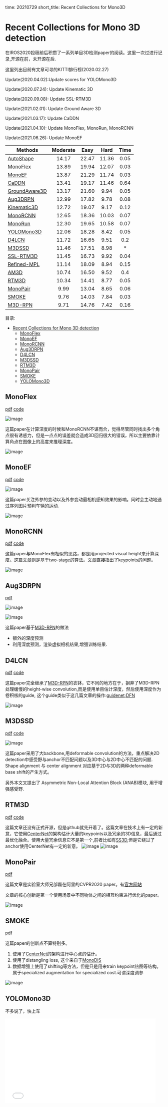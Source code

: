 time: 20210729
short_title: Recent Collections for Mono3D

# Recent Collections for Mono 3D detection

在IROS2020投稿前后积攒了一系列单目3D检测paper的阅读。这里一次过进行记录,开源在前，未开源在后.

这里列出目前有文章可寻的KITTI排行榜(2020.02.27)

Update(2020.04.02):Update scores for YOLOMono3D

Update(2020.07.24): Update Kinematic 3D

Update(2020.09.08): Update SSL-RTM3D

Update(2021.02.01): Update Ground Aware 3D

Update(2021.03.17): Update CaDDN

Update(2021.04.10): Update MonoFlex, MonoRun, MonoRCNN

Update(2021.06.26): Update MonoEF


| Methods         | Moderate | Easy  | Hard  | Time  |
| --------------- | :------: | :---: | :---: | :---: |
| [AutoShape]     |  14.17   | 22.47 | 11.36 | 0.05  |
| [MonoFlex]      |  13.89   | 19.94 | 12.07 | 0.03  |
| [MonoEF]        |  13.87   | 21.29 | 11.74 | 0.03  |
| [CaDDN]         |  13.41   | 19.17 | 11.46 | 0.64  |
| [GroundAware3D] |  13.17   | 21.60 | 9.94  | 0.05  |
| [Aug3DRPN]      |  12.99   | 17.82 | 9.78  | 0.08  |
| [Kinematic3D]   |  12.72   | 19.07 | 9.17  | 0.12  |
| [MonoRCNN]      |  12.65   | 18.36 | 10.03 | 0.07  |
| [MonoRun]       |  12.30   | 19.65 | 10.58 | 0.07  |
| [YOLOMono3D]    |  12.06   | 18.28 | 8.42  | 0.05  |
| [D4LCN]         |  11.72   | 16.65 | 9.51  |  0.2  |
| [M3DSSD]        |  11.46   | 17.51 | 8.98  |  \*   |
| [SSL-RTM3D]     |  11.45   | 16.73 | 9.92  | 0.04  |
| [Refined-MPL]   |  11.14   | 18.09 | 8.94  | 0.15  |
| [AM3D]          |  10.74   | 16.50 | 9.52  |  0.4  |
| [RTM3D]         |  10.34   | 14.41 | 8.77  | 0.05  |
| [MonoPair]      |   9.99   | 13.04 | 8.65  | 0.06  |
| [SMOKE]         |   9.76   | 14.03 | 7.84  | 0.03  |
| [M3D-RPN]       |   9.71   | 14.76 | 7.42  | 0.16  |

目录:

- [Recent Collections for Mono 3D detection](#recent-collections-for-mono-3d-detection)
  - [MonoFlex](#monoflex)
  - [MonoEF](#monoef)
  - [MonoRCNN](#monorcnn)
  - [Aug3DRPN](#aug3drpn)
  - [D4LCN](#d4lcn)
  - [M3DSSD](#m3dssd)
  - [RTM3D](#rtm3d)
  - [MonoPair](#monopair)
  - [SMOKE](#smoke)
  - [YOLOMono3D](#yolomono3d)

## MonoFlex
[pdf](https://arxiv.org/pdf/2104.02323.pdf) [code](https://github.com/zhangyp15/MonoFlex)

![image](res/monoflex_arch.png)

这篇paper在计算深度的时候和MonoRCNN不谋而合，觉得尽管同时找出多个角点很有诱惑力，但是一点点的误差就会造成3D回归很大的错误，所以主要依靠计算角点在图像上的高度来推理深度。

![image](res/monoflex_depth.png)

## MonoEF
[pdf](https://openaccess.thecvf.com/content/CVPR2021/papers/Zhou_Monocular_3D_Object_Detection_An_Extrinsic_Parameter_Free_Approach_CVPR_2021_paper.pdf) [code](https://github.com/ZhouYunsong-SJTU/MonoEF)

![image](res/monoef_example.png)

这篇paper关注外参的变动以及外参变动最相机感知效果的影响。同时会主动地通过序列图片预判车辆的运动.

![image](res/monofe_system.png)



## MonoRCNN
[pdf](https://arxiv.org/pdf/2104.03775.pdf) [code](https://github.com/MagicRock100/MonoRCNN)

这篇paper与MonoFlex有相似的思路，都是用projected visual height来计算深度。这篇文章则是基于two-stage的算法。文章直接指出了keypoints的问题。

![image](res/monorcnn_arch.png)

## Aug3DRPN
[pdf](https://arxiv.org/pdf/2107.13269.pdf) 

![image](res/aug3drpn_arch.png)

![image](res/aug3drpn_synthetic.png)

这篇paper基于[M3D-RPN]的做法

- 额外的深度预测
- 利用深度预测，渲染虚拟相机结果,增强训练结果.

## D4LCN
[pdf](https://arxiv.org/pdf/1912.04799.pdf)  [code](https://github.com/dingmyu/D4LCN)


这篇paper完全继承了[M3D-RPN]的衣钵，它不同的地方在于，摒弃了M3D-RPN处理缓慢的height-wise convolution,而是使用单目估计深度，然后使用深度作为卷积核的guide, 这个guide类似于这几篇文章的操作:[guidenet](../other_categories/depth_completion/guideNet.md);[DFN](../Building_Blocks/DynanicFilteringNetwork.md)

![image](res/D4LCN.png)

## M3DSSD
[pdf](https://arxiv.org/pdf/2103.13164.pdf) [code](https://github.com/mumianyuxin/M3DSSD)

![image](res/M3DSSD_arch.png)

这篇paper采用了大backbone,用deformable convolution的方法，重点解决2D detection中感受野与anchor不匹配问题以及3D中心与2D中心不匹配的问题. Shape alignment 与 center alignment 对应基于2D与3D的两种deformable base shift的产生方式。

另外本文又提出了 Asymmetric Non-Local Attention Block (ANAB)模块, 用于增强感受野.

## RTM3D
[pdf](https://arxiv.org/pdf/2001.03343.pdf) [code](https://github.com/Banconxuan/RTM3D)

这篇文章还没有正式开源，但是github就先开着了。这篇文章在技术上有一定的新意，它使用[CenterNet]的架构估计大量的keypoints以及冗余的3D信息，最后通过最优化融合。使用大量冗余信息它不是第一个,前者比如有[SS3D](Monocular_3D_Object_Detection_and_Box_Fitting_Trained_End-to-End_Using_Intersection-over-Union_Loss.md),但是它绕过了anchor使用CenterNet有一定的新意。
![image](res/RTM3D_0.png)
![image](res/RTM3D_2.png)


## MonoPair

[pdf](https://arxiv.org/pdf/2003.00504.pdf)

这篇文章是实验室大师兄邰磊在阿里的CVPR2020 paper。有[官方网站](https://sites.google.com/view/chen3dmonopair)

文章的核心创新是第一个使用场景中不同物体之间的相互约束进行优化的paper。

![image](res/MonoPair.png)


## SMOKE

[pdf](https://arxiv.org/pdf/2002.10111v1.pdf)

这篇paper的创新点不算特别多。
1. 使用了[CenterNet]的架构进行中心点的估计。
2. 使用了distangling loss, 这个来自于[MonoDIS]
3. 数据增强上使用了shifting等方法，但是只是用来train keypoint热图等结构。属于specialized augmentation for specialized cost.可谓深度调参

![image](res/SMOKE.png)

## YOLOMono3D

不多说了，快上车

<iframe src="//player.bilibili.com/player.html?aid=91364947&cid=156014191&page=1" scrolling="no" frameborder="no" framespacing="0" allowfullscreen="true" height=270 width=480> </iframe>

[Autoshape]:../other_categories/Summaries/Summary_ICCV_2021.md
[MonoFlex]:#monoflex
[MonoEF]:#monoef
[MonoRCNN]:#monorcnn
[MonoRun]:monorun.md
[CaDDN]:caddn.md
[GroundAware3D]:GroundAwareConvultion.md
[Aug3DRPN]:#aug3drpn
[Kinematic3D]:Kinematic_video3d.md
[SSL-RTM3D]:SSL_RTM3D.md
[M3D-RPN]:M3D-RPN_Monocular_3D_Region_Proposal_Network_for_Object_Detection.md
[D4LCN]:#d4lc
[M3DSSD]:#m3dssd
[Refined-MPL]:./RefinedMPL.md
[AM3D]:AM3D.md
[RTM3D]:#rtm3d
[MonoPair]:#monopair
[SMOKE]:#smoke
[YOLOMono3D]:#yolomono3d
[CenterNet]:../other_categories/object_detection_2D/Object_as_points.md#object-as-point
[MonoDIS]:Disentangling_Monocular_3D_Object_Detection.md